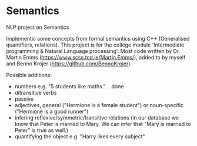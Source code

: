 # Semantics
NLP project on Semantics

Implementic some concepts from formal semantics using C++ (Generalised quantifiers, relations).
This project is for the college module 'Intermediate programming & Natural Language processing'.
Most code written by Dr. Martin Emms (https://www.scss.tcd.ie/Martin.Emms/), 
added to by myself and Benno Krojer (https://github.com/BennoKrojer).


Possible additions:
- numbers e.g. "5 students like maths." ...done
- ditransitive verbs
- passive
- adjectives, general ("Hermione is a female student") or noun-specific ("Hermione is a good runner")
- infering reflexive/symmetric/transitive relations (in our database we know that Peter is married to Mary. We can infer that "Mary is married to Peter" is true as well.)
- quantifying the object e.g. "Harry likes every subject"
